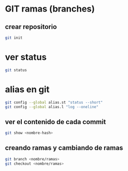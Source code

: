 # GIT ramas (branches)

## crear repositorio 
```sh
git init
```

# ver status
```sh
git status
```
# alias en git 
```sh
git config --global alias.st "status --short"
git config --global alias.l "log --oneline"
```
## ver el contenido de cada commit 
```sh 
git show <nombre-hash>
```
## creando ramas y cambiando de ramas 
``` sh 
git branch <nombre/ramas>
git checkout <nombre/ramas>
